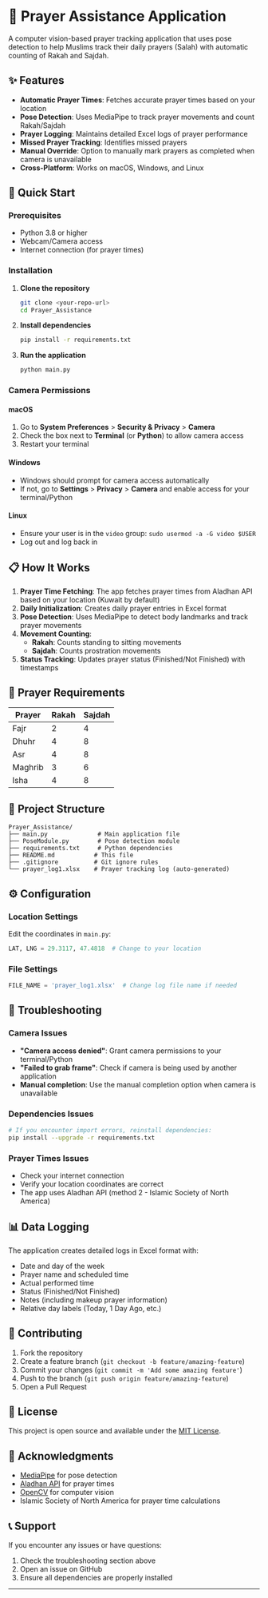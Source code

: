 # 🕌 Prayer Assistance Application

A computer vision-based prayer tracking application that uses pose detection to help Muslims track their daily prayers (Salah) with automatic counting of Rakah and Sajdah.

## ✨ Features

- **Automatic Prayer Times**: Fetches accurate prayer times based on your location
- **Pose Detection**: Uses MediaPipe to track prayer movements and count Rakah/Sajdah
- **Prayer Logging**: Maintains detailed Excel logs of prayer performance
- **Missed Prayer Tracking**: Identifies missed prayers
- **Manual Override**: Option to manually mark prayers as completed when camera is unavailable
- **Cross-Platform**: Works on macOS, Windows, and Linux

## 🚀 Quick Start

### Prerequisites

- Python 3.8 or higher
- Webcam/Camera access
- Internet connection (for prayer times)

### Installation

1. **Clone the repository**
   ```bash
   git clone <your-repo-url>
   cd Prayer_Assistance
   ```

2. **Install dependencies**
   ```bash
   pip install -r requirements.txt
   ```

3. **Run the application**
   ```bash
   python main.py
   ```

### Camera Permissions

#### macOS
1. Go to **System Preferences** > **Security & Privacy** > **Camera**
2. Check the box next to **Terminal** (or **Python**) to allow camera access
3. Restart your terminal

#### Windows
- Windows should prompt for camera access automatically
- If not, go to **Settings** > **Privacy** > **Camera** and enable access for your terminal/Python

#### Linux
- Ensure your user is in the `video` group: `sudo usermod -a -G video $USER`
- Log out and log back in

## 📋 How It Works

1. **Prayer Time Fetching**: The app fetches prayer times from Aladhan API based on your location (Kuwait by default)
2. **Daily Initialization**: Creates daily prayer entries in Excel format
3. **Pose Detection**: Uses MediaPipe to detect body landmarks and track prayer movements
4. **Movement Counting**: 
   - **Rakah**: Counts standing to sitting movements
   - **Sajdah**: Counts prostration movements
5. **Status Tracking**: Updates prayer status (Finished/Not Finished) with timestamps

## 🎯 Prayer Requirements

| Prayer | Rakah | Sajdah |
|--------|-------|--------|
| Fajr   | 2     | 4      |
| Dhuhr  | 4     | 8      |
| Asr    | 4     | 8      |
| Maghrib| 3     | 6      |
| Isha   | 4     | 8      |

## 📁 Project Structure

```
Prayer_Assistance/
├── main.py              # Main application file
├── PoseModule.py        # Pose detection module
├── requirements.txt     # Python dependencies
├── README.md           # This file
├── .gitignore          # Git ignore rules
└── prayer_log1.xlsx    # Prayer tracking log (auto-generated)
```

## ⚙️ Configuration

### Location Settings
Edit the coordinates in `main.py`:
```python
LAT, LNG = 29.3117, 47.4818  # Change to your location
```

### File Settings
```python
FILE_NAME = 'prayer_log1.xlsx'  # Change log file name if needed
```

## 🔧 Troubleshooting

### Camera Issues
- **"Camera access denied"**: Grant camera permissions to your terminal/Python
- **"Failed to grab frame"**: Check if camera is being used by another application
- **Manual completion**: Use the manual completion option when camera is unavailable

### Dependencies Issues
```bash
# If you encounter import errors, reinstall dependencies:
pip install --upgrade -r requirements.txt
```

### Prayer Times Issues
- Check your internet connection
- Verify your location coordinates are correct
- The app uses Aladhan API (method 2 - Islamic Society of North America)

## 📊 Data Logging

The application creates detailed logs in Excel format with:
- Date and day of the week
- Prayer name and scheduled time
- Actual performed time
- Status (Finished/Not Finished)
- Notes (including makeup prayer information)
- Relative day labels (Today, 1 Day Ago, etc.)

## 🤝 Contributing

1. Fork the repository
2. Create a feature branch (`git checkout -b feature/amazing-feature`)
3. Commit your changes (`git commit -m 'Add some amazing feature'`)
4. Push to the branch (`git push origin feature/amazing-feature`)
5. Open a Pull Request

## 📝 License

This project is open source and available under the [MIT License](LICENSE).

## 🙏 Acknowledgments

- [MediaPipe](https://mediapipe.dev/) for pose detection
- [Aladhan API](https://aladhan.com/) for prayer times
- [OpenCV](https://opencv.org/) for computer vision
- Islamic Society of North America for prayer time calculations

## 📞 Support

If you encounter any issues or have questions:
1. Check the troubleshooting section above
2. Open an issue on GitHub
3. Ensure all dependencies are properly installed

---
